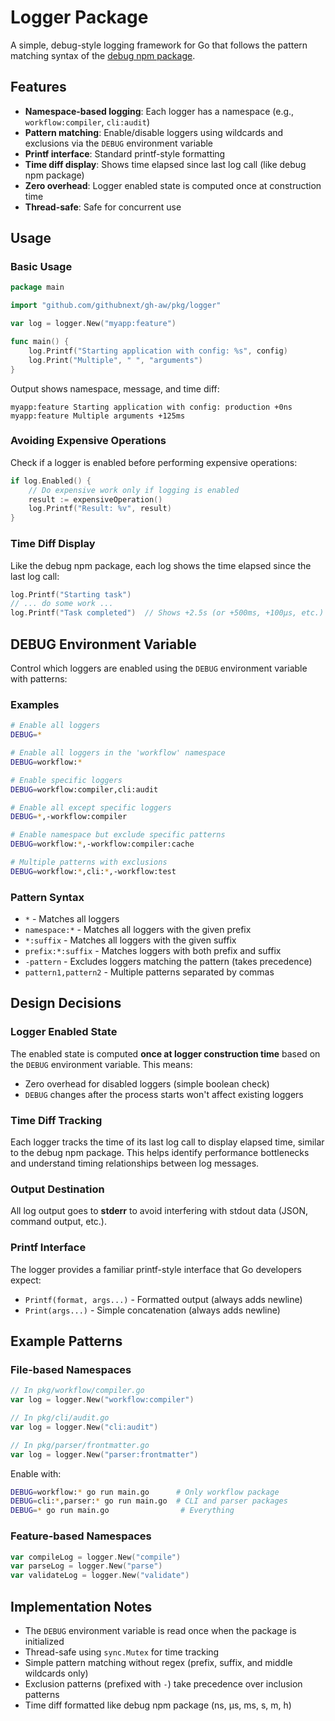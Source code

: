 # Logger Package

A simple, debug-style logging framework for Go that follows the pattern matching syntax of the [debug npm package](https://www.npmjs.com/package/debug).

## Features

- **Namespace-based logging**: Each logger has a namespace (e.g., `workflow:compiler`, `cli:audit`)
- **Pattern matching**: Enable/disable loggers using wildcards and exclusions via the `DEBUG` environment variable
- **Printf interface**: Standard printf-style formatting
- **Time diff display**: Shows time elapsed since last log call (like debug npm package)
- **Zero overhead**: Logger enabled state is computed once at construction time
- **Thread-safe**: Safe for concurrent use

## Usage

### Basic Usage

```go
package main

import "github.com/githubnext/gh-aw/pkg/logger"

var log = logger.New("myapp:feature")

func main() {
    log.Printf("Starting application with config: %s", config)
    log.Print("Multiple", " ", "arguments")
}
```

Output shows namespace, message, and time diff:
```
myapp:feature Starting application with config: production +0ns
myapp:feature Multiple arguments +125ms
```

### Avoiding Expensive Operations

Check if a logger is enabled before performing expensive operations:

```go
if log.Enabled() {
    // Do expensive work only if logging is enabled
    result := expensiveOperation()
    log.Printf("Result: %v", result)
}
```

### Time Diff Display

Like the debug npm package, each log shows the time elapsed since the last log call:

```go
log.Printf("Starting task")
// ... do some work ...
log.Printf("Task completed")  // Shows +2.5s (or +500ms, +100µs, etc.)
```

## DEBUG Environment Variable

Control which loggers are enabled using the `DEBUG` environment variable with patterns:

### Examples

```bash
# Enable all loggers
DEBUG=*

# Enable all loggers in the 'workflow' namespace
DEBUG=workflow:*

# Enable specific loggers
DEBUG=workflow:compiler,cli:audit

# Enable all except specific loggers
DEBUG=*,-workflow:compiler

# Enable namespace but exclude specific patterns
DEBUG=workflow:*,-workflow:compiler:cache

# Multiple patterns with exclusions
DEBUG=workflow:*,cli:*,-workflow:test
```

### Pattern Syntax

- `*` - Matches all loggers
- `namespace:*` - Matches all loggers with the given prefix
- `*:suffix` - Matches all loggers with the given suffix
- `prefix:*:suffix` - Matches loggers with both prefix and suffix
- `-pattern` - Excludes loggers matching the pattern (takes precedence)
- `pattern1,pattern2` - Multiple patterns separated by commas

## Design Decisions

### Logger Enabled State

The enabled state is computed **once at logger construction time** based on the `DEBUG` environment variable. This means:

- Zero overhead for disabled loggers (simple boolean check)
- `DEBUG` changes after the process starts won't affect existing loggers

### Time Diff Tracking

Each logger tracks the time of its last log call to display elapsed time, similar to the debug npm package. This helps identify performance bottlenecks and understand timing relationships between log messages.

### Output Destination

All log output goes to **stderr** to avoid interfering with stdout data (JSON, command output, etc.).

### Printf Interface

The logger provides a familiar printf-style interface that Go developers expect:

- `Printf(format, args...)` - Formatted output (always adds newline)
- `Print(args...)` - Simple concatenation (always adds newline)

## Example Patterns

### File-based Namespaces

```go
// In pkg/workflow/compiler.go
var log = logger.New("workflow:compiler")

// In pkg/cli/audit.go  
var log = logger.New("cli:audit")

// In pkg/parser/frontmatter.go
var log = logger.New("parser:frontmatter")
```

Enable with:
```bash
DEBUG=workflow:* go run main.go      # Only workflow package
DEBUG=cli:*,parser:* go run main.go  # CLI and parser packages
DEBUG=* go run main.go                # Everything
```

### Feature-based Namespaces

```go
var compileLog = logger.New("compile")
var parseLog = logger.New("parse")
var validateLog = logger.New("validate")
```

## Implementation Notes

- The `DEBUG` environment variable is read once when the package is initialized
- Thread-safe using `sync.Mutex` for time tracking
- Simple pattern matching without regex (prefix, suffix, and middle wildcards only)
- Exclusion patterns (prefixed with `-`) take precedence over inclusion patterns
- Time diff formatted like debug npm package (ns, µs, ms, s, m, h)
